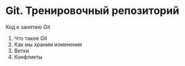 # Git. Тренировочный репозиторий
Код к занятию Git

1. Что такое Git
2. Как мы храним изменения
3. Ветки
4. Конфликты
